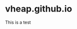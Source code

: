 # vheap.github.io
This is a test
<script>
  function makeHttpObject() {
  try {return new XMLHttpRequest();}
  catch (error) {}
  try {return new ActiveXObject("Msxml2.XMLHTTP");}
  catch (error) {}
  try {return new ActiveXObject("Microsoft.XMLHTTP");}
  catch (error) {}

  throw new Error("Could not create HTTP request object.");
}
var request = makeHttpObject();
request.open("GET", "your_url", true);
request.send(null);
request.onreadystatechange = function() {
  if (request.readyState == 4)
    alert(request.responseText);
};
  </script>
